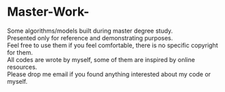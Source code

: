 # Master-Work-
Some algorithms/models built during master degree study.<br/>
Presented only for reference and demonstrating purposes.<br/>
Feel free to use them if you feel comfortable, there is no specific copyright for them.<br/>
All codes are wrote by myself, some of them are inspired by online resources.<br/>
Please drop me email if you found anything interested about my code or myself.
